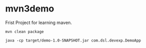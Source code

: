 # mvn3demo
Frist Project for learning maven.

`mvn clean package`

`java -cp target/demo-1.0-SNAPSHOT.jar com.dsl.devexp.DemoApp`